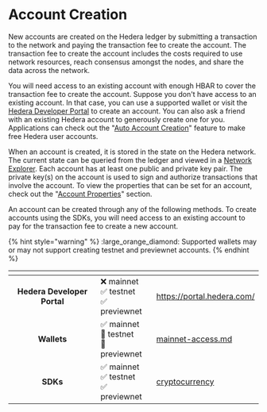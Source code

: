 # Account Creation

New accounts are created on the Hedera ledger by submitting a transaction to the network and paying the transaction fee to create the account. The transaction fee to create the account includes the costs required to use network resources, reach consensus amongst the nodes, and share the data across the network.

You will need access to an existing account with enough HBAR to cover the transaction fee to create the account. Suppose you don't have access to an existing account. In that case, you can use a supported wallet or visit the [Hedera Developer Portal](https://portal.hedera.com/register) to create an account. You can also ask a friend with an existing Hedera account to generously create one for you. Applications can check out the "[Auto Account Creation](auto-account-creation.md)" feature to make free Hedera user accounts.

When an account is created, it is stored in the state on the Hedera network. The current state can be queried from the ledger and viewed in a [Network Explorer](../../networks/community-mirror-nodes.md). Each account has at least one public and private key pair. The private key(s) on the account is used to sign and authorize transactions that involve the account. To view the properties that can be set for an account, check out the "[Account Properties](account-properties.md)" section.

An account can be created through any of the following methods. To create accounts using the SDKs, you will need access to an existing account to pay for the transaction fee to create a new account.

{% hint style="warning" %}
:large\_orange\_diamond: Supported wallets may or may not support creating testnet and previewnet accounts.
{% endhint %}

<table data-view="cards"><thead><tr><th align="center"></th><th></th><th data-hidden data-card-target data-type="content-ref"></th></tr></thead><tbody><tr><td align="center"><strong>Hedera Developer Portal</strong></td><td><span data-gb-custom-inline data-tag="emoji" data-code="274c">❌</span> mainnet<br><span data-gb-custom-inline data-tag="emoji" data-code="2705">✅</span> testnet<br><span data-gb-custom-inline data-tag="emoji" data-code="2705">✅</span> previewnet</td><td><a href="https://portal.hedera.com/">https://portal.hedera.com/</a></td></tr><tr><td align="center"><strong>Wallets</strong></td><td><span data-gb-custom-inline data-tag="emoji" data-code="2705">✅</span> mainnet<br><span data-gb-custom-inline data-tag="emoji" data-code="1f536">🔶</span> testnet<br><span data-gb-custom-inline data-tag="emoji" data-code="1f536">🔶</span> previewnet</td><td><a href="../../networks/mainnet/mainnet-access.md">mainnet-access.md</a></td></tr><tr><td align="center"><strong>SDKs</strong></td><td><span data-gb-custom-inline data-tag="emoji" data-code="2705">✅</span> mainnet<br><span data-gb-custom-inline data-tag="emoji" data-code="2705">✅</span> testnet<br><span data-gb-custom-inline data-tag="emoji" data-code="2705">✅</span> previewnet<br></td><td><a href="../../sdks-and-apis/deprecated/sdks/cryptocurrency/">cryptocurrency</a></td></tr></tbody></table>

